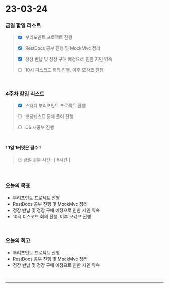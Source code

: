 # 23-03-24
### 금일 할일 리스트
> - [x]  부리포인트 프로젝트 진행
>
> - [x]  RestDocs 공부 진행 및 MockMvc 정리
>
> - [x]  정장 반납 및 정장 구매 예정으로 인한 지인 약속
>
> - [ ]  10시 디스코드 회의 진행. 이후 모각코 진행


<br/>

### 4주차 할일 리스트  
> - [x]  스터디 부리포인트 프로젝트 진행
>
> - [ ]  코딩테스트 문제 풀이 진행
>
> - [ ]  CS 재공부 진행

<br/>

❗ **1일 1커밋은 필수** ❗
> 🕒 금일 공부 시간 : [ 5시간 ]
  
<br/>

### 오늘의 목표
- 부리포인트 프로젝트 진행
- RestDocs 공부 진행 및 MockMvc 정리
- 정장 반납 및 정장 구매 예정으로 인한 지인 약속
- 10시 디스코드 회의 진행. 이후 모각코 진행

<br>

### 오늘의 회고
- 부리포인트 프로젝트 진행
- RestDocs 공부 진행 및 MockMvc 정리
- 정장 반납 및 정장 구매 예정으로 인한 지인 약속


<br/>

------------  